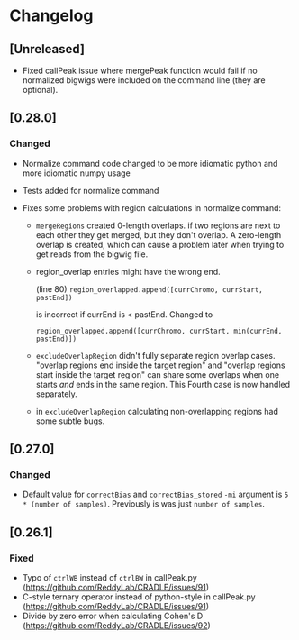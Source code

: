 # Changelog

## [Unreleased]

- Fixed callPeak issue where mergePeak function would fail if no normalized bigwigs were
  included on the command line (they are optional).

## [0.28.0]

### Changed

- Normalize command code changed to be more idiomatic python and more idiomatic numpy usage
- Tests added for normalize command
- Fixes some problems with region calculations in normalize command:

  * `mergeRegions` created 0-length overlaps. if two regions are next to
    each other they get merged, but they don't overlap. A zero-length
    overlap is created, which can cause a problem later when trying to
    get reads from the bigwig file.

  * region_overlap entries might have the wrong end.

    (line 80) `region_overlapped.append([currChromo, currStart, pastEnd])`

    is incorrect if currEnd is < pastEnd. Changed to

    `region_overlapped.append([currChromo, currStart, min(currEnd, pastEnd)])`

  * `excludeOverlapRegion` didn't fully separate region overlap cases.
    "overlap regions end inside the target region" and "overlap regions
    start inside the target region" can share some overlaps when one
    starts _and_ ends in the same region. This Fourth case is now
    handled separately.

  * in `excludeOverlapRegion` calculating non-overlapping regions had some subtle
    bugs.

## [0.27.0]

### Changed

- Default value for `correctBias` and `correctBias_stored` `-mi` argument is `5 * (number of samples)`. Previously is was just `number of samples`.

## [0.26.1]

### Fixed

- Typo of `ctrlWB` instead of `ctrlBW` in callPeak.py (https://github.com/ReddyLab/CRADLE/issues/91)
- C-style ternary operator instead of python-style in callPeak.py (https://github.com/ReddyLab/CRADLE/issues/91)
- Divide by zero error when calculating Cohen's D (https://github.com/ReddyLab/CRADLE/issues/92)

